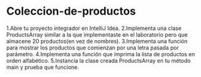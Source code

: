 # Coleccion-de-productos

1.Abre tu proyecto integrador en IntelliJ Idea.
2.Implementa una clase ProductsArray similar a la que implementaste en el laboratorio pero que almacene 20 productos(en vez de nombres).
3.Implementa una función para mostrar los productos que comienzan por una letra pasada por parámetro.
4.Implementa una función que imprima la lista de productos en orden alfabético.
5.Instancia la clase creada ProductsArray en tu método main y prueba que funcione.

